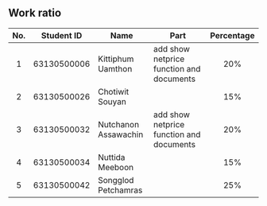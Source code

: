 ## Work ratio

|No.| Student ID    | Name                     | Part              | Percentage |
|:-:| :-----------: | ------------------------ | --------------- | :--------: |
| 1 | 63130500006   | Kittiphum Uamthon        | add show netprice function and documents |    20%     |
| 2 | 63130500026   | Chotiwit Souyan          |  |    15%     |
| 3 | 63130500032   | Nutchanon Assawachin     | add show netprice function and documents |    20%     |
| 4 | 63130500034   | Nuttida Meeboon          |  |    15%     |
| 5 | 63130500042   | Songglod Petchamras      |  |    25%     |
